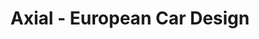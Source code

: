 ---
title: "Axial - European Car Design"
url: /roquebrune-sur-argens/axial-european-car-design/
shop: Autowerkstatt
---